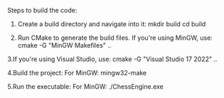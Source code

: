 Steps to build the code: 
1. Create a build directory and navigate into it:
   mkdir build
   cd build


2. Run CMake to generate the build files. If you're using MinGW, use:
   cmake -G "MinGW Makefiles" ..


3.If you're using Visual Studio, use:
   cmake -G "Visual Studio 17 2022" ..


4.Build the project:
  For MinGW:
  mingw32-make


5.Run the executable:
  For MinGW:
  ./ChessEngine.exe
